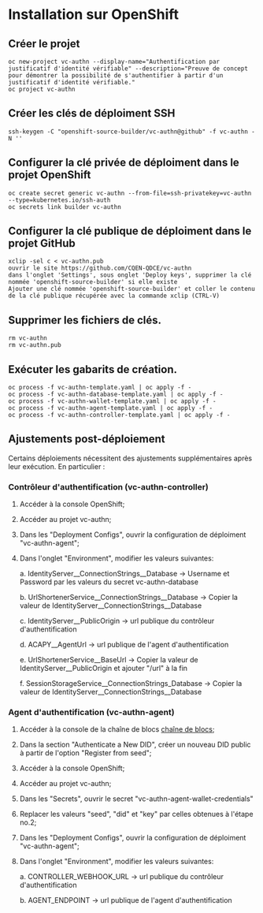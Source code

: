 # Installation sur OpenShift

## Créer le projet

```
oc new-project vc-authn --display-name="Authentification par justificatif d'identité vérifiable" --description="Preuve de concept pour démontrer la possibilité de s'authentifier à partir d'un justificatif d'identité vérifiable."
oc project vc-authn
```

## Créer les clés de déploiment SSH

```
ssh-keygen -C "openshift-source-builder/vc-authn@github" -f vc-authn -N ''
```

## Configurer la clé privée de déploiment dans le projet OpenShift

```
oc create secret generic vc-authn --from-file=ssh-privatekey=vc-authn --type=kubernetes.io/ssh-auth
oc secrets link builder vc-authn
```

## Configurer la clé publique de déploiment dans le projet GitHub

```
xclip -sel c < vc-authn.pub
ouvrir le site https://github.com/CQEN-QDCE/vc-authn
dans l'onglet 'Settings', sous onglet 'Deploy keys', supprimer la clé nommée 'openshift-source-builder' si elle existe
Ajouter une clé nommée 'openshift-source-builder' et coller le contenu de la clé publique récupérée avec la commande xclip (CTRL-V)
```

## Supprimer les fichiers de clés.

```
rm vc-authn
rm vc-authn.pub
```

## Exécuter les gabarits de création.

```
oc process -f vc-authn-template.yaml | oc apply -f -
oc process -f vc-authn-database-template.yaml | oc apply -f -
oc process -f vc-authn-wallet-template.yaml | oc apply -f -
oc process -f vc-authn-agent-template.yaml | oc apply -f -
oc process -f vc-authn-controller-template.yaml | oc apply -f -
```

## Ajustements post-déploiement

Certains déploiements nécessitent des ajustements supplémentaires après leur exécution. En particulier :

### Contrôleur d'authentification (vc-authn-controller)

1. Accéder à la console OpenShift;

2. Accéder au projet vc-authn;

3. Dans les "Deployment Configs", ouvrir la configuration de déploiment "vc-authn-agent";

4. Dans l'onglet "Environment", modifier les valeurs suivantes:
    
    a. IdentityServer__ConnectionStrings__Database -> Username et Password par les valeurs du secret vc-authn-database

    b. UrlShortenerService__ConnectionStrings__Database -> Copier la valeur de IdentityServer__ConnectionStrings__Database
    
    c. IdentityServer__PublicOrigin -> url publique du contrôleur d'authentification

    d. ACAPY__AgentUrl -> url publique de l'agent d'authentification

    e. UrlShortenerService__BaseUrl -> Copier la valeur de IdentityServer__PublicOrigin et ajouter "/url" à la fin

    f. SessionStorageService__ConnectionStrings_Database -> Copier la valeur de IdentityServer__ConnectionStrings__Database

### Agent d'authentification (vc-authn-agent)

1. Accéder à la console de la chaîne de blocs [chaîne de blocs](http://vonx.pocquebec.org:9000);

2. Dans la section "Authenticate a New DID", créer un nouveau DID public à partir de l'option "Register from seed";

3. Accéder à la console OpenShift;

4. Accéder au projet vc-authn;

5. Dans les "Secrets", ouvrir le secret "vc-authn-agent-wallet-credentials"

6. Replacer les valeurs "seed", "did" et "key" par celles obtenues à l'étape no.2;

7. Dans les "Deployment Configs", ouvrir la configuration de déploiment "vc-authn-agent";

8. Dans l'onglet "Environment", modifier les valeurs suivantes:
    
    a. CONTROLLER_WEBHOOK_URL -> url publique du contrôleur d'authentification
    
    b. AGENT_ENDPOINT -> url publique de l'agent d'authentification